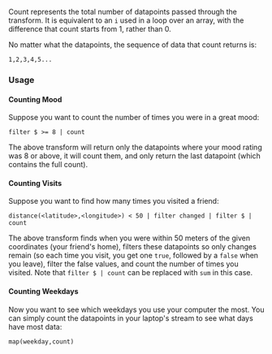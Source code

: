Count represents the total number of datapoints passed through the transform. It is equivalent to an `i` used in a loop over an array, with the difference that count starts from 1, rather than 0.

No matter what the datapoints, the sequence of data that count returns is:

```
1,2,3,4,5...
```

### Usage

#### Counting Mood

Suppose you want to count the number of times you were in a great mood:

```
filter $ >= 8 | count
```

The above transform will return only the datapoints where your mood rating was 8 or above, it will count them, and only return the last datapoint (which contains the full count).

#### Counting Visits

Suppose you want to find how many times you visited a friend:

```
distance(<latitude>,<longitude>) < 50 | filter changed | filter $ | count
```

The above transform finds when you were within 50 meters of the given coordinates (your friend's home), filters these datapoints so only changes remain (so each time you visit, you get one `true`, followed by a `false` when you leave), filter the false values, and count the number of times you visited. Note that `filter $ | count` can be replaced with `sum` in this case.

#### Counting Weekdays

Now you want to see which weekdays you use your computer the most. You can simply count the datapoints in your laptop's stream to see what days have most data:

```
map(weekday,count)
```
